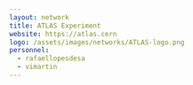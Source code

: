 ```yaml
---
layout: network
title: ATLAS Experiment
website: https://atlas.cern
logo: /assets/images/networks/ATLAS-logo.png
personnel:
  - rafaellopesdesa
  - vimartin
---
```

